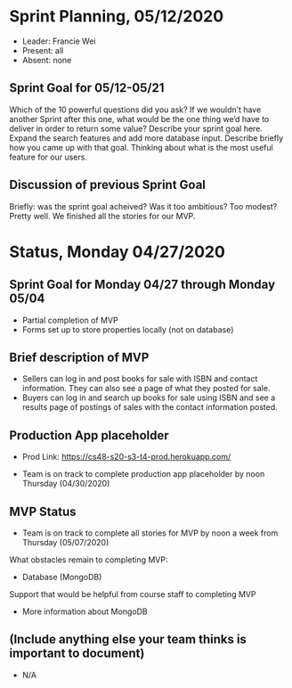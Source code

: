 # Sprint Planning, 05/12/2020

- Leader: Francie Wei
- Present: all
- Absent: none

## Sprint Goal for 05/12-05/21

Which of the 10 powerful questions did you ask?
If we wouldn’t have another Sprint after this one, what would be the one thing we’d have to deliver in order to return some value?
Describe your sprint goal here.
Expand the search features and add more database input.
Describe briefly how you came up with that goal.
Thinking about what is the most useful feature for our users.

## Discussion of previous Sprint Goal

Briefly: was the sprint goal acheived? Was it too ambitious? Too modest?
Pretty well. We finished all the stories for our MVP.

# Status, Monday 04/27/2020

## Sprint Goal for Monday 04/27 through Monday 05/04

- Partial completion of MVP
- Forms set up to store properties locally (not on database)

## Brief description of MVP

- Sellers can log in and post books for sale with ISBN and contact information. They can also see a page of what they posted for sale.
- Buyers can log in and search up books for sale using ISBN and see a results page of postings of sales with the contact information posted.

## Production App placeholder

- Prod Link: https://cs48-s20-s3-t4-prod.herokuapp.com/

- Team is on track to complete production app placeholder by noon Thursday (04/30/2020)

## MVP Status

- Team is on track to complete all stories for MVP by noon a week from Thursday (05/07/2020)

What obstacles remain to completing MVP:

- Database (MongoDB)

Support that would be helpful from course staff to completing MVP

- More information about MongoDB

## (Include anything else your team thinks is important to document)

- N/A
